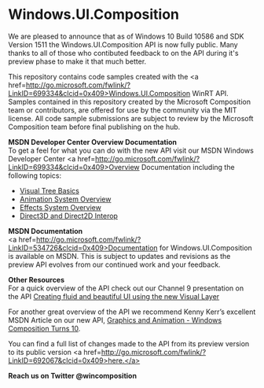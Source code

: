# Windows.UI.Composition
We are pleased to announce that as of Windows 10 Build 10586 and SDK Version 1511 the Windows.UI.Composition API is now fully public. Many thanks to all of those who contibuted feedback to on the API during it's preview phase to make it that much better.

This repository contains code samples created with the  <a href=http://go.microsoft.com/fwlink/?LinkID=699334&clcid=0x409>Windows.UI.Composition</a> WinRT API. Samples contained in this repository created by the Microsoft Composition team or contributors, are offered for use by the community via the MIT license. All code sample submissions are subject to review by the Microsoft Composition team before final publishing on the hub. 

<b>MSDN Developer Center Overview Documentation</b><br>
To get a feel for what you can do with the new API visit our MSDN Windows Developer Center <a href=http://go.microsoft.com/fwlink/?LinkID=699334&clcid=0x409>Overview Documentation</a> including the following topics:
<ul>
<li><a href=http://go.microsoft.com/fwlink/?LinkID=699335&clcid=0x409>Visual Tree Basics</a>
<li><a href=http://go.microsoft.com/fwlink/?LinkID=692060&clcid=0x409>Animation System Overview</a> 
<li><a href=http://go.microsoft.com/fwlink/?LinkID=692063&clcid=0x409>Effects System Overview</a>
<li><a href=http://go.microsoft.com/fwlink/?LinkID=692061&clcid=0x409>Direct3D and Direct2D Interop</a> 
</ul>

<b>MSDN Documentation</b><br>
<a href=http://go.microsoft.com/fwlink/?LinkID=534726&clcid=0x409>Documentation for Windows.UI.Composition</a> is available on MSDN. This is subject to updates and revisions as the preview API evolves from our continued work and your feedback.

<b>Other Resources</b><br>
For a quick overview of the API check out our Channel 9 presentation on the API <a href=https://channel9.msdn.com/events/Windows/Developers-Guide-to-Windows-10-Version-1511/Creating-fluid-and-beautiful-UI-using-the-new-Visual-Layer>Creating fluid and beautiful UI using the new Visual Layer</a>

For another great overview of the API we recommend Kenny Kerr’s excellent MSDN Article on our new API, <a href=https://msdn.microsoft.com/en-us/magazine/mt590968>Graphics and Animation - Windows Composition Turns 10</a>.

You can find a full list of changes made to the API from its preview version to its public version <a href=http://go.microsoft.com/fwlink/?LinkID=692067&clcid=0x409>here.</a>

<b>Reach us on Twitter @wincomposition</b>



